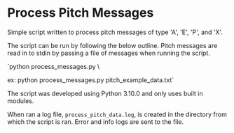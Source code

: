 # Process Pitch Messages

Simple script written to process pitch messages of type 'A', 'E', 'P', and 'X'. 

The script can be run by following the below outline. Pitch messages are read in to stdin by passing a file of messages when running the script.

`python process_messages.py <file of pitch messages> \

ex: python process_messages.py pitch_example_data.txt`

The script was developed using Python 3.10.0 and only uses built in modules.

When ran a log file, `process_pitch_data.log`, is created in the directory from which the script is ran. Error and info logs are sent to the file.
